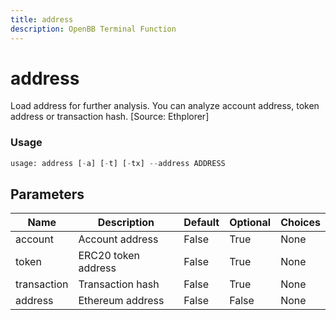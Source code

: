```yaml
---
title: address
description: OpenBB Terminal Function
---
```


# address

Load address for further analysis. You can analyze account address, token address or transaction hash. [Source: Ethplorer]

### Usage 
```python
usage: address [-a] [-t] [-tx] --address ADDRESS
```

## Parameters

| Name | Description | Default | Optional | Choices |
| ---- | ----------- | ------- | -------- | ------- |
| account | Account address | False | True | None |
| token | ERC20 token address | False | True | None |
| transaction | Transaction hash | False | True | None |
| address | Ethereum address | False | False | None |


